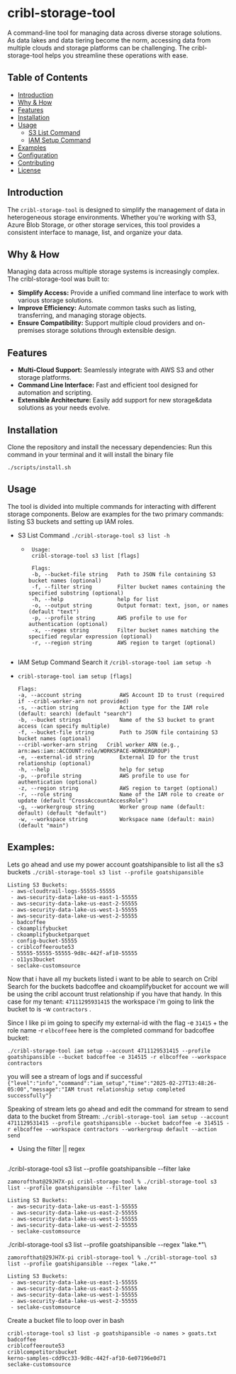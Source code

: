# cribl-storage-tool

A command-line tool for managing data across diverse storage solutions. As data lakes and data tiering become the norm, accessing data from multiple clouds and storage platforms can be challenging. The cribl-storage-tool helps you streamline these operations with ease.

## Table of Contents

- [Introduction](#introduction)
- [Why & How](#why--how)
- [Features](#features)
- [Installation](#installation)
- [Usage](#usage)
   - [S3 List Command](#s3-list-command)
   - [IAM Setup Command](#iam-setup-command)
- [Examples](#examples)
- [Configuration](#configuration)
- [Contributing](#contributing)
- [License](#license)

## Introduction

The `cribl-storage-tool` is designed to simplify the management of data in heterogeneous storage environments. Whether you're working with S3, Azure Blob Storage, or other storage services, this tool provides a consistent interface to manage, list, and organize your data.

## Why & How

Managing data across multiple storage systems is increasingly complex. The cribl-storage-tool was built to:

- **Simplify Access:** Provide a unified command line interface to work with various storage solutions.
- **Improve Efficiency:** Automate common tasks such as listing, transferring, and managing storage objects.
- **Ensure Compatibility:** Support multiple cloud providers and on-premises storage solutions through extensible design.

## Features

- **Multi-Cloud Support:** Seamlessly integrate with AWS S3 and other storage platforms.
- **Command Line Interface:** Fast and efficient tool designed for automation and scripting.
- **Extensible Architecture:** Easily add support for new storage&data solutions as your needs evolve.

## Installation

Clone the repository and install the necessary dependencies:
Run this command in your terminal and it will install the binary file
```aiignore
./scripts/install.sh
```

## Usage

The tool is divided into multiple commands for interacting with different storage components. Below are examples for the two primary commands: listing S3 buckets and setting up IAM roles.

 - S3 List Command
```./cribl-storage-tool s3 list -h```
   - ```aiignore
      Usage:
      cribl-storage-tool s3 list [flags]
    
      Flags:
      -b, --bucket-file string   Path to JSON file containing S3 bucket names (optional)
      -f, --filter string        Filter bucket names containing the specified substring (optional)
      -h, --help                 help for list
      -o, --output string        Output format: text, json, or names (default "text")
      -p, --profile string       AWS profile to use for authentication (optional)
      -x, --regex string         Filter bucket names matching the specified regular expression (optional)
      -r, --region string        AWS region to target (optional)
   ```
 - IAM Setup Command Search it
   ```/cribl-storage-tool iam setup -h```
 - ```Usage:
   cribl-storage-tool iam setup [flags]
   
   Flags:
   -a, --account string            AWS Account ID to trust (required if --cribl-worker-arn not provided)
   -s, --action string             Action type for the IAM role (default: search) (default "search")
   -b, --bucket strings            Name of the S3 bucket to grant access (can specify multiple)
   -f, --bucket-file string        Path to JSON file containing S3 bucket names (optional)
   --cribl-worker-arn string   Cribl worker ARN (e.g., arn:aws:iam::ACCOUNT:role/WORKSPACE-WORKERGROUP)
   -e, --external-id string        External ID for the trust relationship (optional)
   -h, --help                      help for setup
   -p, --profile string            AWS profile to use for authentication (optional)
   -z, --region string             AWS region to target (optional)
   -r, --role string               Name of the IAM role to create or update (default "CrossAccountAccessRole")
   -g, --workergroup string        Worker group name (default: default) (default "default")
   -w, --workspace string          Workspace name (default: main) (default "main")
   ```
## Examples:
Lets go ahead and use my power account goatshipansible to list all the s3 buckets
```./cribl-storage-tool s3 list --profile goatshipansible```
```
Listing S3 Buckets:
 - aws-cloudtrail-logs-55555-55555
 - aws-security-data-lake-us-east-1-55555
 - aws-security-data-lake-us-east-2-55555
 - aws-security-data-lake-us-west-1-55555
 - aws-security-data-lake-us-west-2-55555
 - badcoffee
 - ckoamplifybucket
 - ckoamplifybucketparquet
 - config-bucket-55555
 - criblcoffeeroute53
 - 55555-55555-55555-9d8c-442f-af10-55555
 - o11ys3bucket
 - seclake-customsource

```
Now that i have all my buckets listed i want to be able to search on Cribl Search for the buckets badcoffee and ckoamplifybucket
for account we will be using the cribl account trust relationship if you have that handy. In this case for my tenant: `47111295931415`
the workspace i'm going to link the bucket to is -w `contractors` .

Since I like pi im going to specify my external-id with the flag -e `31415` + the role name -r `elbcoffeee` here is the completed command for badcoffee bucket:

```./cribl-storage-tool iam setup --account 4711129531415 --profile goatshipansible --bucket badcoffee -e 314515 -r elbcoffee --workspace contractors ```

you will see a stream of logs and if successful `{"level":"info","command":"iam_setup","time":"2025-02-27T13:48:26-05:00","message":"IAM trust relationship setup completed successfully"}`

Speaking of stream lets go ahead and edit the command for stream to send data to the bucket from Stream:
```./cribl-storage-tool iam setup --account 4711129531415 --profile goatshipansible --bucket badcoffee -e 314515 -r elbcoffee --workspace contractors --workergroup default --action send```

- Using the filter || regex
```
```
./cribl-storage-tool s3 list --profile goatshipansible --filter lake
```aiignore
zamorofthat@29JH7X-pi cribl-storage-tool % ./cribl-storage-tool s3 list --profile goatshipansible --filter lake

Listing S3 Buckets:
 - aws-security-data-lake-us-east-1-55555
 - aws-security-data-lake-us-east-2-55555
 - aws-security-data-lake-us-west-1-55555
 - aws-security-data-lake-us-west-2-55555
 - seclake-customsource

```
./cribl-storage-tool s3 list --profile goatshipansible --regex "lake.*"\
```aiignore
zamorofthat@29JH7X-pi cribl-storage-tool % ./cribl-storage-tool s3 list --profile goatshipansible --regex "lake.*"

Listing S3 Buckets:
 - aws-security-data-lake-us-east-1-55555
 - aws-security-data-lake-us-east-2-55555
 - aws-security-data-lake-us-west-1-55555
 - aws-security-data-lake-us-west-2-55555
 - seclake-customsource
```
Create a bucket file to loop over in bash 
```aiignore
cribl-storage-tool s3 list -p goatshipansible -o names > goats.txt 
badcoffee
criblcoffeeroute53
criblcompetitorsbucket
kerno-samples-cdd9cc33-9d8c-442f-af10-6e07196e0d71
seclake-customsource

```